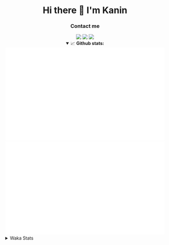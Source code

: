 <div align="center">
 <h1>Hi there 👋 I'm Kanin</h1>
 <h3>Contact me</h3>
 <a href="mailto:im@kanin.dev"><img src="https://img.shields.io/badge/gmail-%23D14836.svg?&style=for-the-badge&logo=gmail&logoColor=white"/></a>
 <a href="https://twitter.com/KaninTwt"><img src="https://img.shields.io/badge/twitter-%231DA1F2.svg?&style=for-the-badge&logo=twitter&logoColor=white"/></a>
 <a href="https://www.linkedin.com/in/KaninDev"><img src="https://img.shields.io/badge/linkedin-%230077B5.svg?&style=for-the-badge&logo=linkedin&logoColor=white"/></a>
<details open>
  <summary>📈 <b>Github stats:</b></summary>
  <img src="https://github.com/Kanin/Kanin/blob/master/scripts/GitHubStats/generated/overview.svg"/>
  <img src="https://github.com/Kanin/Kanin/blob/master/scripts/GitHubStats/generated/languages.svg"/>
</details>
</div>

<details>
 <summary>Waka Stats</summary>

<!--START_SECTION:waka-->
![Code Time](http://img.shields.io/badge/Code%20Time-2%2C196%20hrs%2030%20mins-blue)

![Profile Views](http://img.shields.io/badge/Profile%20Views-0-blue)

![Lines of code](https://img.shields.io/badge/From%20Hello%20World%20I%27ve%20Written-558.3%20thousand%20lines%20of%20code-blue)

**🐱 My GitHub Data** 

> 📦 104.9 kB Used in GitHub's Storage 
 > 
> 🏆 709 Contributions in the Year 2023
 > 
> 🚫 Not Opted to Hire
 > 
> 📜 23 Public Repositories 
 > 
> 🔑 12 Private Repositories 
 > 
**I'm an Early 🐤** 

```text
🌞 Morning                2323 commits        ███████░░░░░░░░░░░░░░░░░░   26.04 % 
🌆 Daytime                2744 commits        ████████░░░░░░░░░░░░░░░░░   30.76 % 
🌃 Evening                2586 commits        ███████░░░░░░░░░░░░░░░░░░   28.98 % 
🌙 Night                  1269 commits        ████░░░░░░░░░░░░░░░░░░░░░   14.22 % 
```
📅 **I'm Most Productive on Monday** 

```text
Monday                   1742 commits        █████░░░░░░░░░░░░░░░░░░░░   19.52 % 
Tuesday                  1263 commits        ████░░░░░░░░░░░░░░░░░░░░░   14.16 % 
Wednesday                861 commits         ██░░░░░░░░░░░░░░░░░░░░░░░   09.65 % 
Thursday                 1368 commits        ████░░░░░░░░░░░░░░░░░░░░░   15.33 % 
Friday                   1504 commits        ████░░░░░░░░░░░░░░░░░░░░░   16.86 % 
Saturday                 831 commits         ██░░░░░░░░░░░░░░░░░░░░░░░   09.31 % 
Sunday                   1353 commits        ████░░░░░░░░░░░░░░░░░░░░░   15.16 % 
```


📊 **This Week I Spent My Time On** 

```text
🕑︎ Time Zone: America/New_York

💬 Programming Languages: 
Python                   6 hrs 39 mins       ████████████████████████░   97.25 % 
YAML                     10 mins             █░░░░░░░░░░░░░░░░░░░░░░░░   02.65 % 
virtualenv               0 secs              ░░░░░░░░░░░░░░░░░░░░░░░░░   00.10 % 
.env file                0 secs              ░░░░░░░░░░░░░░░░░░░░░░░░░   00.00 % 
requirements.txt         0 secs              ░░░░░░░░░░░░░░░░░░░░░░░░░   00.00 % 

🔥 Editors: 
PyCharm                  6 hrs 50 mins       █████████████████████████   100.00 % 

🐱‍💻 Projects: 
P4P                      6 hrs 39 mins       ████████████████████████░   97.24 % 
Naila.py                 11 mins             █░░░░░░░░░░░░░░░░░░░░░░░░   02.76 % 

💻 Operating System: 
Windows                  6 hrs 50 mins       █████████████████████████   100.00 % 
```

**I Mostly Code in Python** 

```text
Python                   29 repos            ████████████████░░░░░░░░░   64.44 % 
Java                     5 repos             ███░░░░░░░░░░░░░░░░░░░░░░   11.11 % 
TypeScript               2 repos             █░░░░░░░░░░░░░░░░░░░░░░░░   04.44 % 
HTML                     2 repos             █░░░░░░░░░░░░░░░░░░░░░░░░   04.44 % 
Kotlin                   2 repos             █░░░░░░░░░░░░░░░░░░░░░░░░   04.44 % 
```



**Timeline**

![Lines of Code chart](https://raw.githubusercontent.com/Kanin/Kanin/master/assets/bar_graph.png)


 Last Updated on 06/12/2023 23:04:25 UTC
<!--END_SECTION:waka-->
</details>
